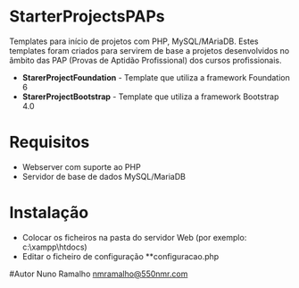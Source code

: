 # StarterProjectsPAPs
Templates para início de projetos com PHP, MySQL/MAriaDB. Estes templates foram criados para servirem de base a projetos desenvolvidos no âmbito das PAP (Provas de Aptidão Profissional) dos cursos profissionais.

* **StarerProjectFoundation** - Template que utiliza a framework Foundation 6
* **StarerProjectBootstrap** - Template que utiliza a framework Bootstrap 4.0

# Requisitos
* Webserver com suporte ao PHP
* Servidor de base de dados MySQL/MariaDB

# Instalação
* Colocar os ficheiros na pasta do servidor Web (por exemplo: c:\xampp\htdocs)
* Editar o ficheiro de configuração **configuracao.php

#Autor
Nuno Ramalho nmramalho@550nmr.com

